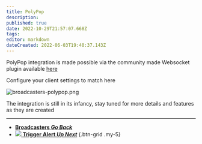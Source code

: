 ```yaml
---
title: PolyPop
description: 
published: true
date: 2022-10-29T21:57:07.668Z
tags: 
editor: markdown
dateCreated: 2022-06-03T19:40:37.143Z
---
```


PolyPop integration is made possible via the community made Websocket plugin available [here](https://github.com/Jabbey92/PolyPopWebsocketPlugin/releases/tag/1.0)

Configure your client settings to match here

![broadcasters-polypop.png](/broadcasters-polypop.png)

The integration is still in its infancy, stay tuned for more details and features as they are created

---

- [<i class="mdi mdi-chevron-left"></i>**Broadcasters *Go Back***](/Broadcasters)
- [<img src="https://streamer.bot/img/integrations/polypop.png"/> **Trigger Alert *Up Next***](/Sub-Actions/PolyPop/Trigger-Alert)
{.btn-grid .my-5}